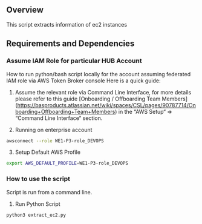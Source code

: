 ## Overview

This script extracts information of ec2 instances

## Requirements and Dependencies

### Assume IAM Role for particular HUB Account

How to run python/bash script locally for the account assuming federated IAM role via AWS Token Broker console
Here is a quick guide:

1. Assume the relevant role via Command Line Interface, for more details please refer to this guide [Onboarding / Offboarding Team Members] (<https://basproducts.atlassian.net/wiki/spaces/CSL/pages/90787714/Onboarding+Offboarding+Team+Members>) in the “AWS Setup“ => “Command Line Interface“ section.

2. Running on enterprise account
```bash
awsconnect --role WE1-P3-role_DEVOPS
```

3. Setup Default AWS Profile
```bash
export AWS_DEFAULT_PROFILE=WE1-P3-role_DEVOPS
```

### How to use the script

Script is run from a command line.

1. Run Python Script
```bash
python3 extract_ec2.py
```